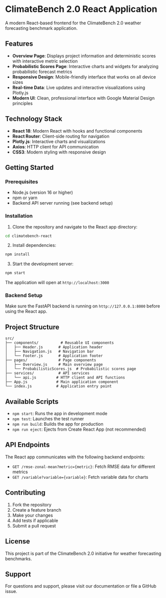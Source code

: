# ClimateBench 2.0 React Application

A modern React-based frontend for the ClimateBench 2.0 weather forecasting benchmark application.

## Features

- **Overview Page**: Displays project information and deterministic scores with interactive metric selection
- **Probabilistic Scores Page**: Interactive charts and widgets for analyzing probabilistic forecast metrics
- **Responsive Design**: Mobile-friendly interface that works on all device sizes
- **Real-time Data**: Live updates and interactive visualizations using Plotly.js
- **Modern UI**: Clean, professional interface with Google Material Design principles

## Technology Stack

- **React 18**: Modern React with hooks and functional components
- **React Router**: Client-side routing for navigation
- **Plotly.js**: Interactive charts and visualizations
- **Axios**: HTTP client for API communication
- **CSS3**: Modern styling with responsive design

## Getting Started

### Prerequisites

- Node.js (version 16 or higher)
- npm or yarn
- Backend API server running (see backend setup)

### Installation

1. Clone the repository and navigate to the React app directory:
```bash
cd climatebench-react
```

2. Install dependencies:
```bash
npm install
```

3. Start the development server:
```bash
npm start
```

The application will open at `http://localhost:3000`

### Backend Setup

Make sure the FastAPI backend is running on `http://127.0.0.1:8000` before using the React app.

## Project Structure

```
src/
├── components/          # Reusable UI components
│   ├── Header.js       # Application header
│   ├── Navigation.js   # Navigation bar
│   └── Footer.js       # Application footer
├── pages/              # Page components
│   ├── Overview.js     # Main overview page
│   └── ProbabilisticScores.js  # Probabilistic scores page
├── services/           # API services
│   └── api.js         # HTTP client and API functions
├── App.js             # Main application component
└── index.js           # Application entry point
```

## Available Scripts

- `npm start`: Runs the app in development mode
- `npm test`: Launches the test runner
- `npm run build`: Builds the app for production
- `npm run eject`: Ejects from Create React App (not recommended)

## API Endpoints

The React app communicates with the following backend endpoints:

- `GET /rmse-zonal-mean?metric={metric}`: Fetch RMSE data for different metrics
- `GET /variable?variable={variable}`: Fetch variable data for charts

## Contributing

1. Fork the repository
2. Create a feature branch
3. Make your changes
4. Add tests if applicable
5. Submit a pull request

## License

This project is part of the ClimateBench 2.0 initiative for weather forecasting benchmarks.

## Support

For questions and support, please visit our documentation or file a GitHub issue.
